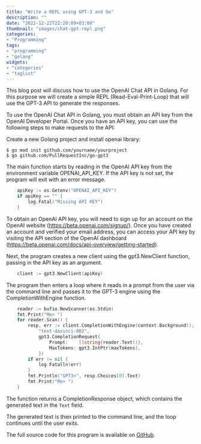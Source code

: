 ```yaml
---
title: "Write a REPL using GPT-3 and Go"
description: ""
date: "2022-12-22T22:20:09+03:00"
thumbnail: "images/chat-gpt-repl.png"
categories:
- "Programming"
tags:
- "programming"
- "golang"
widgets:
- "categories"
- "taglist"
---
```


This blog post will discuss how to use the OpenAI Chat API in Golang. For this purpose we will create a simple REPL (Read-Eval-Print-Loop) that will use the GPT-3 API to generate the responses.

<!--more--> 

To use the OpenAI Chat API in Golang, you must obtain an API key from the OpenAI Developer Portal. Once you have an API key, you can use the following steps to make requests to the API:

Create a new Golang project and install openai library:
```shell
$ go mod init github.com/yourname/yourproject
$ go github.com/PullRequestInc/go-gpt3
```

The main function starts by reading in the OpenAI API key from the environment variable OPENAI_API_KEY. If the API key is not set, the program will exit with an error message. 
```go
	apiKey := os.Getenv("OPENAI_API_KEY")
	if apiKey == "" {
		log.Fatal("Missing API KEY")
	}
```
To obtain an OpenAI API key, you will need to sign up for an account on the OpenAI website (https://beta.openai.com/signup/). Once you have created an account and verified your email address, you can access your API key by visiting the API section of the OpenAI dashboard (https://beta.openai.com/docs/api-overview/getting-started).

Next, the program creates a new client using the gpt3.NewClient function, passing in the API key as an argument.
```go
	client := gpt3.NewClient(apiKey)
```

The program then enters a loop where it reads in a prompt from the user via the command line and passes it to the GPT-3 engine using the CompletionWithEngine function. 
 
```go
	reader := bufio.NewScanner(os.Stdin)
	fmt.Print("Me> ")
	for reader.Scan() {
		resp, err := client.CompletionWithEngine(context.Background(),
			"text-davinci-002",
			gpt3.CompletionRequest{
				Prompt:    []string{reader.Text()},
				MaxTokens: gpt3.IntPtr(maxTokens),
			})
		if err != nil {
			log.Fatalln(err)
		}
		fmt.Println("GPT3>", resp.Choices[0].Text)
		fmt.Print("Me> ")
	}

```

The function returns a CompletionResponse object, which contains the generated text in the `Text` field. 

The generated text is then printed to the command line, and the loop continues until the user exits.

The full source code for this program is available on [GitHub](https://github.com/ubogdan/go-playground/tree/main/chat-gpt-repl).




